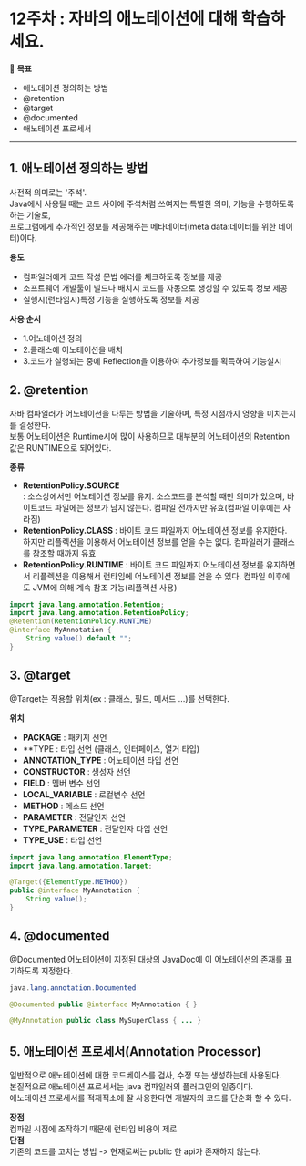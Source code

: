 12주차 : 자바의 애노테이션에 대해 학습하세요.
=======

🎯 **목표** 
- 애노테이션 정의하는 방법
- @retention
- @target
- @documented
- 애노테이션 프로세서
-------------------------------------------------------------- 
## 1. 애노테이션 정의하는 방법
사전적 의미로는 '주석'.    
Java에서 사용될 때는 코드 사이에 주석처럼 쓰여지는 특별한 의미, 기능을 수행하도록 하는 기술로,   
프로그램에게 추가적인 정보를 제공해주는 메타데이터(meta data:데이터를 위한 데이터)이다.    

**용도**   
- 컴파일러에게 코드 작성 문법 에러를 체크하도록 정보를 제공
- 소프트웨어 개발툴이 빌드나 배치시 코드를 자동으로 생성할 수 있도록 정보 제공
- 실행시(런타임시)특정 기능을 실행하도록 정보를 제공

**사용 순서**   
- 1.어노테이션 정의
- 2.클래스에 어노테이션을 배치
- 3.코드가 실행되는 중에 Reflection을 이용하여 추가정보를 획득하여 기능실시
   
## 2. @retention
자바 컴파일러가 어노테이션을 다루는 방법을 기술하며, 특정 시점까지 영향을 미치는지를 결정한다.  
보통 어노테이션은 Runtime시에 많이 사용하므로 대부분의 어노테이션의 Retention 값은 RUNTIME으로 되어있다.
   
**종류**    
- **RetentionPolicy.SOURCE**    
	: 소스상에서만 어노테이션 정보를 유지. 소스코드를 분석할 때만 의미가 있으며, 바이트코드 파일에는 정보가 남지 않는다.
	컴파일 전까지만 유효(컴파일 이후에는 사라짐)
- **RetentionPolicy.CLASS**
	: 바이트 코드 파일까지 어노테이션 정보를 유지한다.   
	하지만 리플렉션을 이용해서 어노테이션 정보를 얻을 수는 없다.
	컴파일러가 클래스를 참조할 때까지 유효
- **RetentionPolicy.RUNTIME** 
	: 바이트 코드 파일까지 어노테이션 정보를 유지하면서 
	리플렉션을 이용해서 런타임에 어노테이션 정보를 얻을 수 있다.
	컴파일 이후에도 JVM에 의해 계속 참조 가능(리플렉션 사용)
```java
import java.lang.annotation.Retention; 
import java.lang.annotation.RetentionPolicy; 
@Retention(RetentionPolicy.RUNTIME) 
@interface MyAnnotation { 
	String value() default ""; 
}
```
   
## 3. @target
@Target는 적용할 위치(ex : 클래스, 필드, 메서드 ...)를 선택한다.    

**위치**   
- **PACKAGE** : 패키지 선언
- **TYPE : 타입 선언 (클래스, 인터페이스, 열거 타입)
- **ANNOTATION_TYPE** : 어노테이션 타입 선언
- **CONSTRUCTOR** : 생성자 선언
- **FIELD** : 멤버 변수 선언
- **LOCAL_VARIABLE** : 로컬변수 선언
- **METHOD** : 메소드 선언
- **PARAMETER** : 전달인자 선언
- **TYPE_PARAMETER** : 전달인자 타입 선언
- **TYPE_USE** : 타입 선언

```java
import java.lang.annotation.ElementType; 
import java.lang.annotation.Target; 

@Target({ElementType.METHOD}) 
public @interface MyAnnotation { 
	String value(); 
}
```
   
## 4. @documented
@Documented 어노테이션이 지정된 대상의 JavaDoc에 이 어노테이션의 존재를 표기하도록 지정한다.
```java
java.lang.annotation.Documented 

@Documented public @interface MyAnnotation { }
```
```java
@MyAnnotation public class MySuperClass { ... }
```

## 5. 애노테이션 프로세서(Annotation Processor)
일반적으로 애노테이션에 대한 코드베이스를 검사, 수정 또는 생성하는데 사용된다.  
본질적으로 애노테이션 프로세서는 java 컴파일러의 플러그인의 일종이다.   
애노테이션 프로세서를 적재적소에 잘 사용한다면 개발자의 코드를 단순화 할 수 있다.   
   
**장점**   
컴파일 시점에 조작하기 때문에 런타임 비용이 제로   
**단점**    
기존의 코드를 고치는 방법 -> 현재로써는 public 한 api가 존재하지 않는다.
